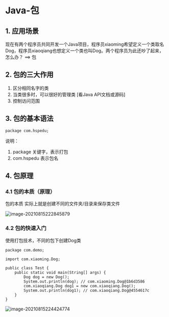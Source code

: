 # Java-包

## 1. 应用场景

现在有两个程序员共同开发一个Java项目，程序员xiaoming希望定义一个类取名Dog，程序员xiaoqiang也想定义一个类也叫Dog。两个程序员为此还吵了起来，怎么办？ ==> 包

## 2. 包的三大作用

1. 区分相同名字的类
2. 当类很多时，可以很好的管理类 [看Java API文档或源码]
3. 控制访问范围

## 3. 包的基本语法

```
package com.hspedu;
```

说明：

1. package 关键字，表示打包
2. com.hspedu 表示包名

## 4. 包原理

### 4.1 包的本质（原理）

包的本质 实际上就是创建不同的文件夹/目录来保存类文件

![image-20210815222845879](https://gitee.com/luoxian1011/pictures/raw/master/image-20210815222845879.png)

### 4.2 包的快速入门

使用打包技术，不同的包下创建Dog类

```
package com.demo;

import com.xiaoming.Dog;

public class Test {
    public static void main(String[] args) {
        Dog dog = new Dog();
        System.out.println(dog); // com.xiaoming.Dog@1b6d3586
        com.xiaoqiang.Dog dog1 = new com.xiaoqiang.Dog();
        System.out.println(dog1); // com.xiaoqiang.Dog@4554617c
    }
}
```

![image-20210815224424774](https://gitee.com/luoxian1011/pictures/raw/master/image-20210815224424774.png)